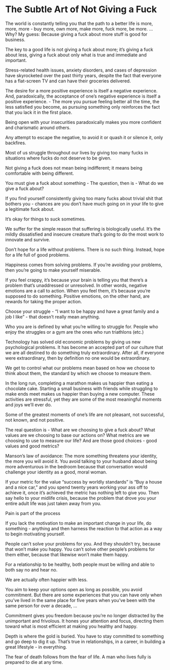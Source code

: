 # The Subtle Art of Not Giving a Fuck

The world is constantly telling you that the path to a better life is more, more, more - buy more, own more, make more, fuck more, be more. … Why? My guess: Because giving a fuck about more stuff is good for business.

The key to a good life is not giving a fuck about more; it’s giving a fuck about less, giving a fuck about only what is true and immediate and important.

Stress-related health issues, anxiety disorders, and cases of depression have skyrocketed over the past thirty years, despite the fact that everyone has a flat-screen TV and can have their groceries delivered.

The desire for a more positive experience is itself a negative experience. And, paradoxically, the acceptance of one’s negative experience is itself a positive experience. - The more you pursue feeling better all the time, the less satisfied you become, as pursuing something only reinforces the fact that you lack it in the first place.

Being open with your insecurities paradoxically makes you more confident and charismatic around others.

Any attempt to escape the negative, to avoid it or quash it or silence it, only backfires.

Most of us struggle throughout our lives by giving too many fucks in situations where fucks do not deserve to be given.

Not giving a fuck does not mean being indifferent; it means being comfortable with being different.

You must give a fuck about something - The question, then is - What do we give a fuck about?

If you find yourself consistently giving too many fucks about trivial shit that bothers you - chances are you don’t have much going on in your life to give a legitimate fuck about.

It’s okay for things to suck sometimes.

We suffer for the simple reason that suffering is biologically useful. It’s the mildly dissatisfied and insecure creature that’s going to do the most work to innovate and survive. 

Don’t hope for a life without problems. There is no such thing. Instead, hope for a life full of good problems. 

Happiness comes from solving problems. If you’re avoiding your problems, then you’re going to make yourself miserable. 

If you feel crappy, it’s because your brain is telling you that there’s a problem that’s unaddressed or unresolved. In other words, negative emotions are a call to action. When you feel them, it’s because you’re supposed to do something. Positive emotions, on the other hand, are rewards for taking the proper action.

Choose your struggle - “I want to be happy and have a great family and a job I like” - that doesn’t really mean anything. 

Who you are is defined by what you’re willing to struggle for. People who enjoy the struggles or a gym are the ones who run triathlons (etc.)

Technology has solved old economic problems by giving us new psychological problems. It has become an accepted part of our culture that we are all destined to do something truly extraordinary. After all, if everyone were extraordinary, then by definition no one would be extraordinary.

We get to control what our problems mean based on how we choose to think about them, the standard by which we choose to measure them.

In the long run, completing a marathon makes us happier than eating a chocolate cake. Starting a small business with friends while struggling to make ends meet makes us happier than buying a new computer. These activities are stressful, yet they are some of the most meaningful moments and joys we’ll ever do. 

Some of the greatest moments of one’s life are not pleasant, not successful, not known, and not positive.

The real question is - What are we choosing to give a fuck about? What values are we choosing to base our actions on? What metrics are we choosing to use to measure our life? And are those good choices - good values and good metrics?

Manson’s law of avoidance: The more something threatens your identity, the more you will avoid it. You avoid talking to your husband about being more adventurous in the bedroom because that conversation would challenge your identity as a good, moral woman.

If your metric for the value “success by worldly standards” is “Buy a house and a nice car,” and you spend twenty years working your ass off to achieve it, once it’s achieved the metric has nothing left to give you. Then say hello to your midlife crisis, because the problem that drove you your entire adult life was just taken away from you.

Pain is part of the process

If you lack the motivation to make an important change in your life, do something - anything and then harness the reaction to that action as a way to begin motivating yourself.

People can’t solve your problems for you. And they shouldn't try, because that won’t make you happy. You can’t solve other people’s problems for them either, because that likewise won’t make them happy. 

For a relationship to be healthy, both people must be willing and able to both say no and hear no.

We are actually often happier with less. 

You aim to keep your options open as long as possible, you avoid commitment. But there are some experiences that you can have only when you’ve lived in the same place for five years when you’ve been with the same person for over a decade, …

Commitment gives you freedom because you’re no longer distracted by the unimportant and frivolous. It hones your attention and focus, directing them toward what is most efficient at making you healthy and happy. 

Depth is where the gold is buried. You have to stay committed to something and go deep to dig it up. That’s true in relationships, in a career, in building a great lifestyle - in everything.

The fear of death follows from the fear of life. A man who lives fully is prepared to die at any time.

